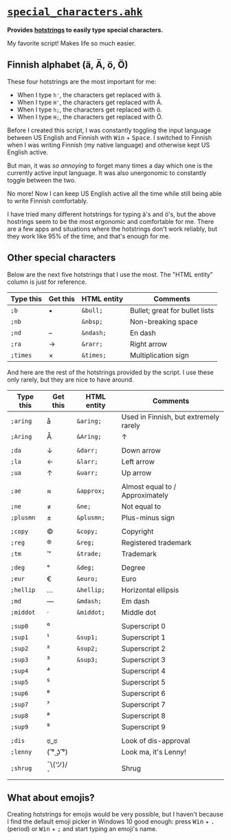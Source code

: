 # [`special_characters.ahk`](./special_characters.ahk)

**Provides [hotstrings][] to easily type special characters.**

[hotstrings]: https://lexikos.github.io/v2/docs/Hotstrings.htm

My favorite script!
Makes life so much easier.

## Finnish alphabet (ä, Ä, ö, Ö)

These four hotstrings are the most important for me:

- When I type `h'`, the characters get replaced with ä.
- When I type `H'`, the characters get replaced with Ä.
- When I type `h;`, the characters get replaced with ö.
- When I type `H;`, the characters get replaced with Ö.

Before I created this script,
I was constantly toggling the input language
between US English and Finnish
with <kbd>Win</kbd> + <kbd>Space</kbd>.
I switched to Finnish when I was writing Finnish (my native language)
and otherwise kept US English active.

But man, it was _so annoying_
to forget many times a day which one is the currently active input language.
It was also unergonomic to constantly toggle between the two.

No more!
Now I can keep US English active all the time
while still being able to write Finnish comfortably.

I have tried many different hotstrings for typing ä's and ö's,
but the above hostrings seem to be the most ergonomic and comfortable for me.
There are a few apps and situations
where the hotstrings don't work reliably,
but they work like 95% of the time,
and that's enough for me.

## Other special characters

Below are the next five hotstrings
that I use the most.
The "HTML entity" column
is just for reference.

| Type this | Get this | HTML entity | Comments                       |
| --------- | -------- | ----------- | ------------------------------ |
| `;b`      | •        | `&bull;`    | Bullet; great for bullet lists |
| `;nb`     |          | `&nbsp;`    | Non-breaking space             |
| `;nd`     | –        | `&ndash;`   | En dash                        |
| `;ra`     | →        | `&rarr;`    | Right arrow                    |
| `;times`  | ×        | `&times;`   | Multiplication sign            |

And here are the rest of the hotstrings
provided by the script.
I use these only rarely,
but they are nice to have around.

| Type this | Get this  | HTML entity | Comments                              |
| --------- | --------- | ----------- | ------------------------------------- |
| `;aring`  | å         | `&aring;`   | Used in Finnish, but extremely rarely |
| `;Aring`  | Å         | `&Aring;`   | ↑                                     |
|           |           |             |                                       |
| `;da`     | ↓         | `&darr;`    | Down arrow                            |
| `;la`     | ←         | `&larr;`    | Left arrow                            |
| `;ua`     | ↑         | `&uarr;`    | Up arrow                              |
|           |           |             |                                       |
| `;ae`     | ≈         | `&approx;`  | Almost equal to / Approximately       |
| `;ne`     | ≠         | `&ne;`      | Not equal to                          |
| `;plusmn` | ±         | `&plusmn;`  | Plus-minus sign                       |
|           |           |             |                                       |
| `;copy`   | ©         | `&copy;`    | Copyright                             |
| `;reg`    | ®         | `&reg;`     | Registered trademark                  |
| `;tm`     | ™         | `&trade;`   | Trademark                             |
|           |           |             |                                       |
| `;deg`    | °         | `&deg;`     | Degree                                |
| `;eur`    | €         | `&euro;`    | Euro                                  |
| `;hellip` | …         | `&hellip;`  | Horizontal ellipsis                   |
| `;md`     | —         | `&mdash;`   | Em dash                               |
| `;middot` | ·         | `&middot;`  | Middle dot                            |
|           |           |             |                                       |
| `;sup0`   | ⁰         |             | Superscript 0                         |
| `;sup1`   | ¹         | `&sup1;`    | Superscript 1                         |
| `;sup2`   | ²         | `&sup2;`    | Superscript 2                         |
| `;sup3`   | ³         | `&sup3;`    | Superscript 3                         |
| `;sup4`   | ⁴         |             | Superscript 4                         |
| `;sup5`   | ⁵         |             | Superscript 5                         |
| `;sup6`   | ⁶         |             | Superscript 6                         |
| `;sup7`   | ⁷         |             | Superscript 7                         |
| `;sup8`   | ⁸         |             | Superscript 8                         |
| `;sup9`   | ⁹         |             | Superscript 9                         |
|           |           |             |                                       |
| `;dis`    | ಠ_ಠ       |             | Look of dis-approval                  |
| `;lenny`  | ( ͡° ͜ʖ ͡°)  |             | Look ma, it's Lenny!                  |
| `;shrug`  | ¯\\(ツ)/¯ |             | Shrug                                 |

## What about emojis?

Creating hotstrings for emojis would be very possible,
but I haven't because
I find the default emoji picker in Windows 10 good enough:
press <kbd>Win</kbd> + <kbd>.</kbd> (period)
or <kbd>Win</kbd> + <kbd>;</kbd>
and start typing an emoji's name.

